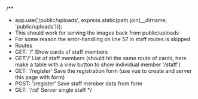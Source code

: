 /**
* app.use('/public/uploads', express.static(path.join(__dirname, 'public/uploads')));
* This should work for serving the images back from public/uploads
* For some reason the error-handling on line 57 in staff routes is skipped
* Routes
 * GET: '/' Show cards of staff members
 * GET'/' List of staff members (should hit the same route of cards, here make a table with a view button to show individual member '/staff')
 * GET: '/register' Save the registration form (use vue to create and server this page with form)
 * POST: '/register' Save staff member data from form
 * GET: '/:id' Server single staff
*/
